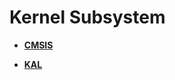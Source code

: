 # Kernel Subsystem<a name="EN-US_TOPIC_0000001055355030"></a>

-   **[CMSIS](cmsis.md)**  

-   **[KAL](kal.md)**  


